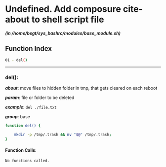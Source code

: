 
Undefined. Add composure cite-about to shell script file
========================================================


***(in /home/bsgt/sys_bashrc/modules/base_module.sh)***
## Function Index


```bash
01 - del()
```

******
### del():


***about***: move files to hidden folder in tmp, that gets cleared on each reboot


***param***: file or folder to be deleted


***example***: `del ./file.txt`


***group***: base


```bash
function del() {

    mkdir -p /tmp/.trash && mv "$@" /tmp/.trash;
}

```
#### Function Calls:


```bash
No functions called.
```


